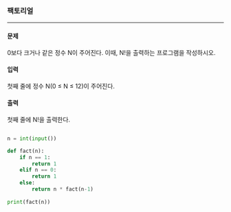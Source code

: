 ### 팩토리얼 ###

<hr>

#### 문제 ####
0보다 크거나 같은 정수 N이 주어진다.
이때, N!을 출력하는 프로그램을 작성하시오.

#### 입력 ####
첫째 줄에 정수 N(0 ≤ N ≤ 12)이 주어진다.


#### 출력 ####
첫째 줄에 N!을 출력한다.

```py

n = int(input())

def fact(n):
    if n == 1:
        return 1
    elif n == 0:
        return 1
    else:
        return n * fact(n-1)
    
print(fact(n))

```
